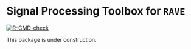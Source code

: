# Signal Processing Toolbox for `RAVE`

<!-- badges: start -->
[![R-CMD-check](https://github.com/dipterix/ravetools/workflows/R-CMD-check/badge.svg)](https://github.com/dipterix/ravetools/actions)
<!-- badges: end -->

This package is under construction.
